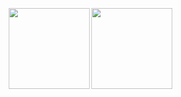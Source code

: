 <p  align="middle">
  <img height="160em" src="https://github-readme-stats.vercel.app/api?username=indrajithi&show_icons=true&hide_border=true&&count_private=true&include_all_commits=true&&hide=contribs&theme=dark&layout=compact" />
  <img height="160em" src="https://github-readme-stats.vercel.app/api/top-langs/?username=indrajithi&layout=compact&theme=dark&hide_border=true" />
</p>
